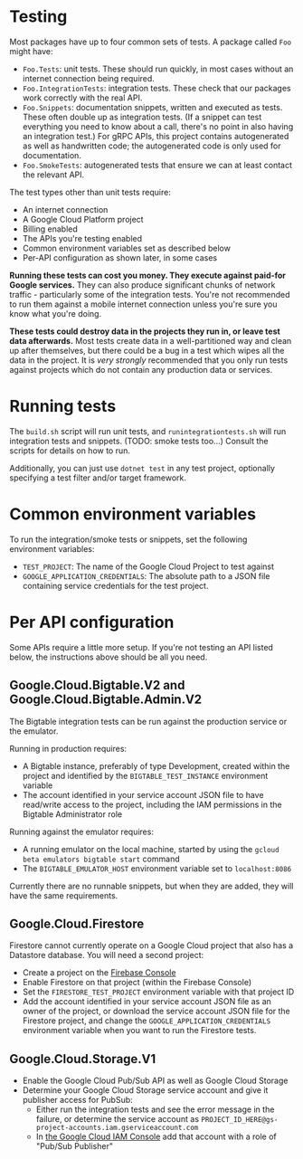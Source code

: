 Testing
=======

Most packages have up to four common sets of tests. A package called
`Foo` might have:

- `Foo.Tests`: unit tests. These should run quickly, in most cases without
  an internet connection being required.
- `Foo.IntegrationTests`: integration tests. These check that our
  packages work correctly with the real API.
- `Foo.Snippets`: documentation snippets, written and executed as
  tests. These often double up as integration tests. (If a snippet can
  test everything you need to know about a call, there's no point in
  also having an integration test.) For gRPC APIs, this project
  contains autogenerated as well as handwritten code; the
  autogenerated code is only used for documentation.
- `Foo.SmokeTests`: autogenerated tests that ensure we can at least
  contact the relevant API.

The test types other than unit tests require:

- An internet connection
- A Google Cloud Platform project
- Billing enabled
- The APIs you're testing enabled
- Common environment variables set as described below
- Per-API configuration as shown later, in some cases

**Running these tests can cost you money. They execute against
paid-for Google services.** They can also produce significant chunks of
network traffic - particularly some of the integration tests. You're
not recommended to run them against a mobile internet connection
unless you're sure you know what you're doing.

**These tests could destroy data in the projects they run in, or
leave test data afterwards.** Most tests create data in a
well-partitioned way and clean up after themselves, but there could
be a bug in a test which wipes all the data in the project. It is
*very strongly* recommended that you only run tests against projects
which do not contain any production data or services.

Running tests
=============

The `build.sh` script will run unit tests, and
`runintegrationtests.sh` will run integration tests and snippets.
(TODO: smoke tests too...) Consult the scripts for details on how to
run.

Additionally, you can just use `dotnet test` in any test project,
optionally specifying a test filter and/or target framework.

Common environment variables
============================

To run the integration/smoke tests or snippets, set the following
environment variables:

- `TEST_PROJECT`: The name of the Google Cloud Project to test against
- `GOOGLE_APPLICATION_CREDENTIALS`: The absolute path to a JSON file
  containing service credentials for the test project.

Per API configuration
=====================

Some APIs require a little more setup. If you're not testing an API
listed below, the instructions above should be all you need.

Google.Cloud.Bigtable.V2 and Google.Cloud.Bigtable.Admin.V2
-----------------------------------------------------------

The Bigtable integration tests can be run against the production
service or the emulator.

Running in production requires:

- A Bigtable instance, preferably of type Development, created within the
  project and identified by the `BIGTABLE_TEST_INSTANCE` environment variable
- The account identified in your service account JSON file to have read/write
  access to the project, including the IAM permissions in the Bigtable Administrator role

Running against the emulator requires:

- A running emulator on the local machine, started by using the
  `gcloud beta emulators bigtable start` command
- The `BIGTABLE_EMULATOR_HOST` environment variable set to `localhost:8086`

Currently there are no runnable snippets, but when they are added, they will
have the same requirements.

Google.Cloud.Firestore
----------------------

Firestore cannot currently operate on a Google Cloud project that also has a
Datastore database. You will need a second project:

- Create a project on the [Firebase Console](https://console.firebase.google.com/)
- Enable Firestore on that project (within the Firebase Console)
- Set the `FIRESTORE_TEST_PROJECT` environment variable with that
  project ID
- Add the account identified in your service account JSON file as an
  owner of the project, or download the service account JSON file for
  the Firestore project, and change the `GOOGLE_APPLICATION_CREDENTIALS`
  environment variable when you want to run the Firestore tests.

Google.Cloud.Storage.V1
-----------------------

- Enable the Google Cloud Pub/Sub API as well as Google Cloud Storage
- Determine your Google Cloud Storage service account and give it
  publisher access for PubSub:
  - Either run the integration tests and see the error message in
    the failure, or determine the service account as
    `PROJECT_ID_HERE@gs-project-accounts.iam.gserviceaccount.com`
  - In [the Google Cloud IAM Console](https://console.cloud.google.com/iam-admin/iam/project)
    add that account with a role of "Pub/Sub Publisher"

